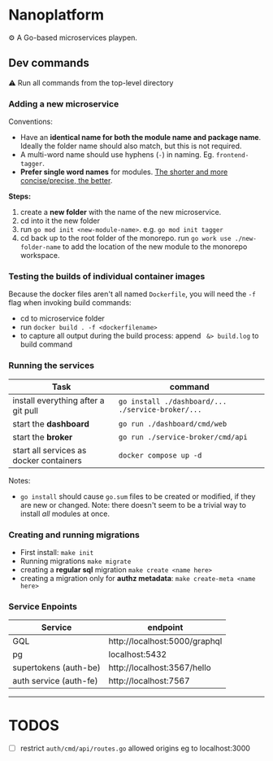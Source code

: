 # Nanoplatform

:gear: A Go-based microservices playpen.

## Dev commands
:warning: Run all commands from the top-level directory

### Adding a new microservice
Conventions:
- Have an **identical name for both the module name and package name**. Ideally the folder name should also match, but this is not required.
- A multi-word name should use hyphens (`-`) in naming.  Eg. `frontend-tagger`. 
- **Prefer single word names** for modules. [The shorter and more concise/precise, the better](https://go.dev/blog/package-names).

**Steps:**
1. create a **new folder** with the name of the new microservice.
1. cd into it the new folder
1. run `go mod init <new-module-name>`. e.g. `go mod init tagger`
1. cd back up to the root folder of the monorepo. run `go work use ./new-folder-name` to add the location of the new module to the monorepo workspace.

### Testing the builds of individual container images
Because the docker files aren't all named `Dockerfile`, you will need the `-f` flag when invoking build commands:
- cd to microservice folder
- run `docker build . -f <dockerfilename>`
- to capture all output during the build process: append ` &> build.log` to build command

### Running the services
Task | command
---|------
install everything after a git pull | `go install ./dashboard/... ./service-broker/...` 
start the **dashboard** | `go run ./dashboard/cmd/web`
start the **broker** | `go run ./service-broker/cmd/api`
start all services as docker containers | `docker compose up -d`

Notes:
- `go install` should cause `go.sum` files to be created or modified, if they are new or changed. Note: there doesn't seem to be a trivial way to install *all* modules at once.

### Creating and running migrations
- First install: `make init`
- Running migrations `make migrate`
- creating a **regular sql** migration `make create <name here>`
- creating a migration only for **authz metadata**: `make create-meta <name here>`

### Service Enpoints
Service | endpoint
---|------
GQL | http://localhost:5000/graphql
pg | localhost:5432
supertokens (auth-be)| http://localhost:3567/hello
auth service (auth-fe)| http://localhost:7567

---

# TODOS
- [ ] restrict `auth/cmd/api/routes.go` allowed origins eg to localhost:3000
